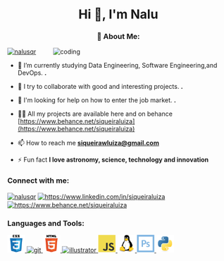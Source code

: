 <h1 align="center">Hi 👋, I'm Nalu</h1>
<h3 align="center">💫 About Me:</h3>
<img align="right" alt="coding" width="400" src="https://media.tenor.com/-UygBh3nnfEAAAAC/coding.gif">


<p align="left"> <a href="https://twitter.com/nalusqr" target="blank"><img src="https://img.shields.io/twitter/follow/nalusqr?logo=twitter&style=for-the-badge" alt="nalusqr" /></a> </p>

- 🔭 I’m currently studying Data Engineering, Software Engineering,and DevOps. **.**

- 👯 I try to collaborate with good and interesting projects. **.**

- 🤝 I'm looking for help on how to enter the job market. **.**

- 👨‍💻 All my projects are available here and on behance [https://www.behance.net/siqueiraluiza](https://www.behance.net/siqueiraluiza)

- 📫 How to reach me **siqueirawluiza@gmail.com**

- ⚡ Fun fact **I love astronomy, science, technology and innovation**

<h3 align="left">Connect with me:</h3>
<p align="left">
<a href="https://twitter.com/nalusqr" target="blank"><img align="center" src="https://raw.githubusercontent.com/rahuldkjain/github-profile-readme-generator/master/src/images/icons/Social/twitter.svg" alt="nalusqr" height="30" width="40" /></a>
<a href="https://linkedin.com/in/https://www.linkedin.com/in/siqueiraluiza" target="blank"><img align="center" src="https://raw.githubusercontent.com/rahuldkjain/github-profile-readme-generator/master/src/images/icons/Social/linked-in-alt.svg" alt="https://www.linkedin.com/in/siqueiraluiza" height="30" width="40" /></a>
<a href="https://www.behance.net/https://www.behance.net/siqueiraluiza" target="blank"><img align="center" src="https://raw.githubusercontent.com/rahuldkjain/github-profile-readme-generator/master/src/images/icons/Social/behance.svg" alt="https://www.behance.net/siqueiraluiza" height="30" width="40" /></a>
</p>

<h3 align="left">Languages and Tools:</h3>
<p align="left"> <a href="https://www.w3schools.com/css/" target="_blank" rel="noreferrer"> <img src="https://raw.githubusercontent.com/devicons/devicon/master/icons/css3/css3-original-wordmark.svg" alt="css3" width="40" height="40"/> </a> <a href="https://git-scm.com/" target="_blank" rel="noreferrer"> <img src="https://www.vectorlogo.zone/logos/git-scm/git-scm-icon.svg" alt="git" width="40" height="40"/> </a> <a href="https://www.w3.org/html/" target="_blank" rel="noreferrer"> <img src="https://raw.githubusercontent.com/devicons/devicon/master/icons/html5/html5-original-wordmark.svg" alt="html5" width="40" height="40"/> </a> <a href="https://www.adobe.com/in/products/illustrator.html" target="_blank" rel="noreferrer"> <img src="https://www.vectorlogo.zone/logos/adobe_illustrator/adobe_illustrator-icon.svg" alt="illustrator" width="40" height="40"/> </a> <a href="https://developer.mozilla.org/en-US/docs/Web/JavaScript" target="_blank" rel="noreferrer"> <img src="https://raw.githubusercontent.com/devicons/devicon/master/icons/javascript/javascript-original.svg" alt="javascript" width="40" height="40"/> </a> <a href="https://www.linux.org/" target="_blank" rel="noreferrer"> <img src="https://raw.githubusercontent.com/devicons/devicon/master/icons/linux/linux-original.svg" alt="linux" width="40" height="40"/> </a> <a href="https://www.photoshop.com/en" target="_blank" rel="noreferrer"> <img src="https://raw.githubusercontent.com/devicons/devicon/master/icons/photoshop/photoshop-line.svg" alt="photoshop" width="40" height="40"/> </a> <a href="https://www.python.org" target="_blank" rel="noreferrer"> <img src="https://raw.githubusercontent.com/devicons/devicon/master/icons/python/python-original.svg" alt="python" width="40" height="40"/> </a> </p>
